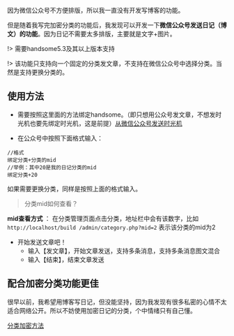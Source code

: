 因为微信公众号不方便排版，所以我一直没有开发写博客的功能。

但是随着我写完加密分类的功能后，我发现可以开发一下**微信公众号发送日记（博文）的功能**。因为日记不需要太多排版，主要就是文字+图片。

!> 需要handsome5.3及其以上版本支持

!> 该功能只支持向一个固定的分类发文章，不支持在微信公众号中选择分类。当然是支持更换分类的。

## 使用方法

* 需要按照这里面的方法绑定handsome。（即只想用公众号发文章，不想发时光机也要先绑定时光机，这是前提）[从微信公众号发送时光机](./wechat)

* 在公众号中按照下面格式输入：

```
//格式
绑定分类+分类的mid
//举例：其中20是我的日记分类的mid
绑定分类+20
```

如果需要更换分类，同样是按照上面的格式输入。

> 分类mid如何查看？

**mid查看方式** ： 在分类管理页面点击分类，地址栏中会有该数字，比如`http://localhost/build /admin/category.php?mid=2` 表示该分类的mid为2


* 开始发送文章吧！
    * 输入【发文章】，开始文章发送，支持多条消息，支持多条消息图文混合
    * 输入【结束】，结束文章发送


## 配合加密分类功能更佳

很早以前，我希望用博客写日记，但没能坚持，因为我发现有很多私密的心情不太适合网络公开。所以不妨使用加密日记的分类，个中情绪只有自己懂。

[分类加密方法](/lock)

